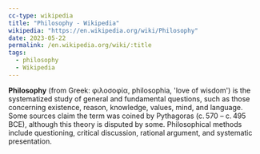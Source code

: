 ```yaml
---
cc-type: wikipedia
title: "Philosophy - Wikipedia"
wikipedia: "https://en.wikipedia.org/wiki/Philosophy"
date: 2023-05-22
permalink: /en.wikipedia.org/wiki/:title
tags:
  - philosophy
  - Wikipedia
---
```

**Philosophy** (from Greek: φιλοσοφία, philosophia, 'love of wisdom') is the systematized study of general and fundamental questions, such as those concerning existence, reason, knowledge, values, mind, and language. Some sources claim the term was coined by Pythagoras (c. 570 – c. 495 BCE), although this theory is disputed by some. Philosophical methods include questioning, critical discussion, rational argument, and systematic presentation.